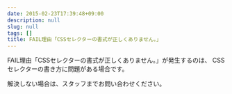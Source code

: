 ```yaml
---
date: 2015-02-23T17:39:48+09:00
description: null
slug: null
tags: []
title: FAIL理由「CSSセレクターの書式が正しくありません。」
---
```


FAIL理由「CSSセレクターの書式が正しくありません。」が発生するのは、
CSSセレクターの書き方に問題がある場合です。

解決しない場合は、スタッフまでお問い合わせください。
